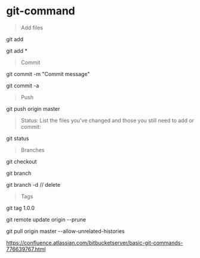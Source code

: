 # git-command

>Add files

git add <filename>
  
git add *
  
  
>Commit

git commit -m "Commit message"

git commit -a


>Push

git push origin master


>Status: List the files you've changed and those you still need to add or commit:

git status


>Branches

git checkout <branchname>

git branch

git branch -d <branchname>  // delete


>Tags

git tag 1.0.0 <commitID>
  

git remote update origin --prune

git pull origin master --allow-unrelated-histories

https://confluence.atlassian.com/bitbucketserver/basic-git-commands-776639767.html

